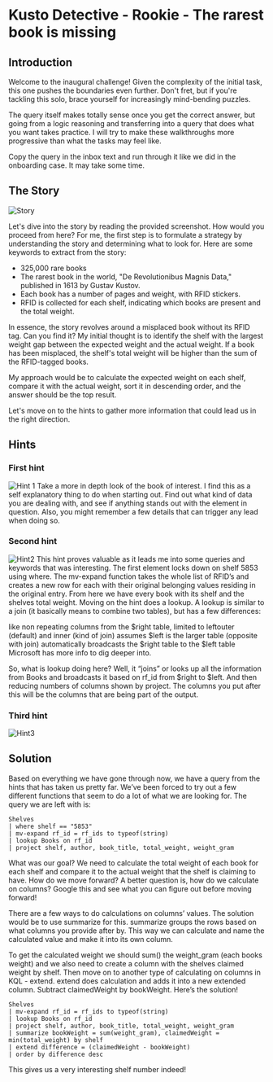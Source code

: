 # Kusto Detective - Rookie - The rarest book is missing

## Introduction
Welcome to the inaugural challenge! Given the complexity of the initial task, this one pushes the boundaries even further. Don't fret, but if you're tackling this solo, brace yourself for increasingly mind-bending puzzles.

The query itself makes totally sense once you get the correct answer, but going from a logic reasoning and transferring into a query that does what you want takes practice. I will try to make these walkthroughs more progressive than what the tasks may feel like.

Copy the query in the inbox text and run through it like we did in the onboarding case. It may take some time.

## The Story

![Story](https://github.com/KhalidAbdelaty/Kusto_Detective/blob/main/Story.jpg)

Let's dive into the story by reading the provided screenshot. How would you proceed from here? For me, the first step is to formulate a strategy by understanding the story and determining what to look for. Here are some keywords to extract from the story:

- 325,000 rare books
- The rarest book in the world, "De Revolutionibus Magnis Data," published in 1613 by Gustav Kustov.
- Each book has a number of pages and weight, with RFID stickers.
- RFID is collected for each shelf, indicating which books are present and the total weight.

In essence, the story revolves around a misplaced book without its RFID tag. Can you find it? My initial thought is to identify the shelf with the largest weight gap between the expected weight and the actual weight. If a book has been misplaced, the shelf's total weight will be higher than the sum of the RFID-tagged books.

My approach would be to calculate the expected weight on each shelf, compare it with the actual weight, sort it in descending order, and the answer should be the top result.

Let's move on to the hints to gather more information that could lead us in the right direction.

## Hints
### First hint
![Hint 1](https://github.com/KhalidAbdelaty/Kusto_Detective/blob/main/Hint%201.jpg)
Take a more in depth look of the book of interest. I find this as a self explanatory thing to do when starting out. Find out what kind of data you are dealing with, and see if anything stands out with the element in question. Also, you might remember a few details that can trigger any lead when doing so.

### Second hint
![Hint2](https://github.com/KhalidAbdelaty/Kusto_Detective/blob/main/Hint%202.jpg)
This hint proves valuable as it leads me into some queries and keywords that was interesting. The first element locks down on shelf 5853 using where. The mv-expand function takes the whole list of RFID’s and creates a new row for each with their original belonging values residing in the original entry. From here we have every book with its shelf and the shelves total weight. Moving on the hint does a lookup. A lookup is similar to a join (it basically means to combine two tables), but has a few differences:

like non repeating columns from the $right table,
limited to leftouter (default) and inner (kind of join)
assumes $left is the larger table (opposite with join)
automatically broadcasts the $right table to the $left table
Microsoft has more info to dig deeper into.

So, what is lookup doing here? Well, it “joins” or looks up all the information from Books and broadcasts it based on rf_id from $right to $left. And then reducing numbers of columns shown by project. The columns you put after this will be the columns that are being part of the output.

### Third hint
![Hint3](https://github.com/KhalidAbdelaty/Kusto_Detective/blob/main/Hint%203.jpg)


## Solution
Based on everything we have gone through now, we have a query from the hints that has taken us pretty far. We’ve been forced to try out a few different functions that seem to do a lot of what we are looking for. The query we are left with is:

```kql
Shelves 
| where shelf == "5853"
| mv-expand rf_id = rf_ids to typeof(string) 
| lookup Books on rf_id 
| project shelf, author, book_title, total_weight, weight_gram
```

What was our goal? We need to calculate the total weight of each book for each shelf and compare it to the actual weight that the shelf is claiming to have. How do we move forward? A better question is, how do we calculate on columns? Google this and see what you can figure out before moving forward!

There are a few ways to do calculations on columns’ values. The solution would be to use summarize for this. summarize groups the rows based on what columns you provide after by. This way we can calculate and name the calculated value and make it into its own column.

To get the calculated weight we should sum() the weight_gram (each books weight) and we also need to create a column with the shelves claimed weight by shelf. Then move on to another type of calculating on columns in KQL - extend. extend does calculation and adds it into a new extended column. Subtract claimedWeight by bookWeight. Here’s the solution!

```kql
Shelves 
| mv-expand rf_id = rf_ids to typeof(string)
| lookup Books on rf_id 
| project shelf, author, book_title, total_weight, weight_gram
| summarize bookWeight = sum(weight_gram), claimedWeight = min(total_weight) by shelf
| extend difference = (claimedWeight - bookWeight)
| order by difference desc
```

This gives us a very interesting shelf number indeed!
